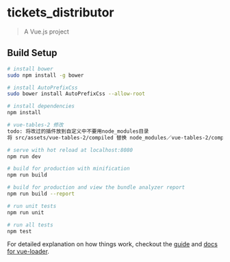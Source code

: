 # tickets_distributor

> A Vue.js project

## Build Setup

``` bash
# install bower
sudo npm install -g bower

# install AutoPrefixCss
sudo bower install AutoPrefixCss --allow-root

# install dependencies
npm install

# vue-tables-2 修改
todo: 将改过的插件放到自定义中不要用node_modules目录
将 src/assets/vue-tables-2/compiled 替换 node_modules／vue-tables-2/compiled

# serve with hot reload at localhost:8080
npm run dev

# build for production with minification
npm run build

# build for production and view the bundle analyzer report
npm run build --report

# run unit tests
npm run unit

# run all tests
npm test
```

For detailed explanation on how things work, checkout the [guide](http://vuejs-templates.github.io/webpack/) and [docs for vue-loader](http://vuejs.github.io/vue-loader).
